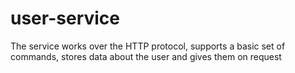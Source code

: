 # user-service
The service works over the HTTP protocol, supports a basic set of commands, stores data about the user and gives them on request
